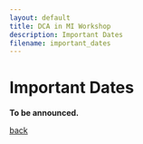 ```yaml
---
layout: default
title: DCA in MI Workshop
description: Important Dates
filename: important_dates
---
```


# Important Dates

**To be announced.**

[back](./)